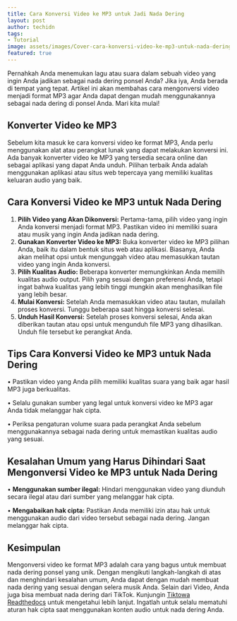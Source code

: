 ```yaml
---
title: Cara Konversi Video ke MP3 untuk Jadi Nada Dering
layout: post
author: techidn
tags:
- Tutorial
image: assets/images/Cover-cara-konversi-video-ke-mp3-untuk-nada-dering.jpg
featured: true
---
```


Pernahkah Anda menemukan lagu atau suara dalam sebuah video yang ingin Anda jadikan sebagai nada dering ponsel Anda? Jika iya, Anda berada di tempat yang tepat. Artikel ini akan membahas cara mengonversi video menjadi format MP3 agar Anda dapat dengan mudah menggunakannya sebagai nada dering di ponsel Anda. Mari kita mulai!

## Konverter Video ke MP3
Sebelum kita masuk ke cara konversi video ke format MP3, Anda perlu menggunakan alat atau perangkat lunak yang dapat melakukan konversi ini. Ada banyak konverter video ke MP3 yang tersedia secara online dan sebagai aplikasi yang dapat Anda unduh. Pilihan terbaik Anda adalah menggunakan aplikasi atau situs web tepercaya yang memiliki kualitas keluaran audio yang baik.

## Cara Konversi Video ke MP3 untuk Nada Dering
1.	**Pilih Video yang Akan Dikonversi:** Pertama-tama, pilih video yang ingin Anda konversi menjadi format MP3. Pastikan video ini memiliki suara atau musik yang ingin Anda jadikan nada dering.
2.	**Gunakan Konverter Video ke MP3:** Buka konverter video ke MP3 pilihan Anda, baik itu dalam bentuk situs web atau aplikasi. Biasanya, Anda akan melihat opsi untuk mengunggah video atau memasukkan tautan video yang ingin Anda konversi.
3.	**Pilih Kualitas Audio:** Beberapa konverter memungkinkan Anda memilih kualitas audio output. Pilih yang sesuai dengan preferensi Anda, tetapi ingat bahwa kualitas yang lebih tinggi mungkin akan menghasilkan file yang lebih besar.
4.	**Mulai Konversi:** Setelah Anda memasukkan video atau tautan, mulailah proses konversi. Tunggu beberapa saat hingga konversi selesai.
5.	**Unduh Hasil Konversi:** Setelah proses konversi selesai, Anda akan diberikan tautan atau opsi untuk mengunduh file MP3 yang dihasilkan. Unduh file tersebut ke perangkat Anda.

## Tips Cara Konversi Video ke MP3 untuk Nada Dering

•	Pastikan video yang Anda pilih memiliki kualitas suara yang baik agar hasil MP3 juga berkualitas.

•	Selalu gunakan sumber yang legal untuk konversi video ke MP3 agar Anda tidak melanggar hak cipta.

•	Periksa pengaturan volume suara pada perangkat Anda sebelum menggunakannya sebagai nada dering untuk memastikan kualitas audio yang sesuai.

## Kesalahan Umum yang Harus Dihindari Saat Mengonversi Video ke MP3 untuk Nada Dering

•	**Menggunakan sumber ilegal:** Hindari menggunakan video yang diunduh secara ilegal atau dari sumber yang melanggar hak cipta.

•	**Mengabaikan hak cipta:** Pastikan Anda memiliki izin atau hak untuk menggunakan audio dari video tersebut sebagai nada dering. Jangan melanggar hak cipta.

## Kesimpulan
Mengonversi video ke format MP3 adalah cara yang bagus untuk membuat nada dering ponsel yang unik. Dengan mengikuti langkah-langkah di atas dan menghindari kesalahan umum, Anda dapat dengan mudah membuat nada dering yang sesuai dengan selera musik Anda. Selain dari Video, Anda juga bisa membuat nada dering dari TikTok. Kunjungin [Tiktowa Readthedocs](https://tiktowa.readthedocs.io/en/latest/) untuk mengetahui lebih lanjut. Ingatlah untuk selalu mematuhi aturan hak cipta saat menggunakan konten audio untuk nada dering Anda.
